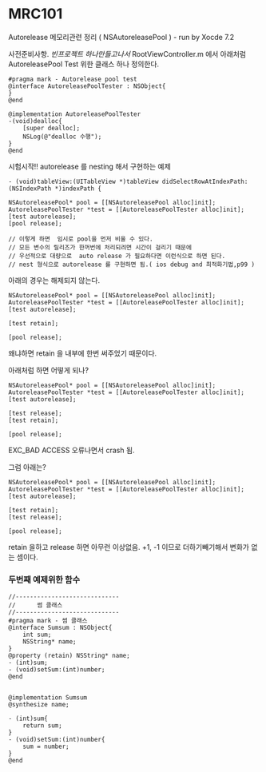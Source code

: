 # MRC101


Autorelease 메모리관련 정리 ( NSAutoreleasePool ) - run by Xocde 7.2 

사전준비사항.
*빈프로젝트 하나만들고나서*  RootViewController.m 에서 아래처럼 AutoreleasePool Test 위한 클래스 하나 정의한다.
```objc
#pragma mark - Autorelease pool test
@interface AutoreleasePoolTester : NSObject{
}
@end

@implementation AutoreleasePoolTester
-(void)dealloc{
    [super dealloc];
    NSLog(@"dealloc 수행");
}
@end
```

시험시작!!
autorelease 를 nesting 해서 구현하는 예제
```OBJC
- (void)tableView:(UITableView *)tableView didSelectRowAtIndexPath:(NSIndexPath *)indexPath {

NSAutoreleasePool* pool = [[NSAutoreleasePool alloc]init];
AutoreleasePoolTester *test = [[AutoreleasePoolTester alloc]init];
[test autorelease];
[pool release];

// 이렇게 하면  임시로 pool을 먼저 비울 수 있다.
// 모든 변수의 릴리즈가 한꺼번에 처리되려면 시간이 걸리기 때문에
// 우선적으로 대량으로  auto release 가 필요하다면 이런식으로 하면 된다.
// nest 형식으로 autorelease 를 구현하면 됨.( ios debug and 최적화기법,p99 )

```

아래의 경우는 해제되지 않는다. 
```objc
NSAutoreleasePool* pool = [[NSAutoreleasePool alloc]init];
AutoreleasePoolTester *test = [[AutoreleasePoolTester alloc]init];
[test autorelease];

[test retain];
 
[pool release];
```
왜냐하면 retain 을 내부에 한번 써주었기 때문이다.

아래처럼 하면 어떻게 되나?
```objc
NSAutoreleasePool* pool = [[NSAutoreleasePool alloc]init];
AutoreleasePoolTester *test = [[AutoreleasePoolTester alloc]init];
[test autorelease];

[test release];
[test retain];

[pool release];
```
EXC_BAD ACCESS 오류나면서 crash 됨.

그럼 아래는?
```objc
NSAutoreleasePool* pool = [[NSAutoreleasePool alloc]init];
AutoreleasePoolTester *test = [[AutoreleasePoolTester alloc]init];
[test autorelease];

[test retain];
[test release];

[pool release];
```

retain 을하고 release 하면 아무런 이상없음. +1,  -1 이므로 더하기빼기해서 변화가 없는 셈이다.

### 두번째 예제위한 함수
```objc
//-----------------------------
//      썸 클래스
//-----------------------------
#pragma mark - 썸 클래스
@interface Sumsum : NSObject{
    int sum;
    NSString* name;
}
@property (retain) NSString* name;
- (int)sum;
- (void)setSum:(int)number;
@end


@implementation Sumsum
@synthesize name;

- (int)sum{
    return sum;
}
- (void)setSum:(int)number{
    sum = number;
}
@end
```

